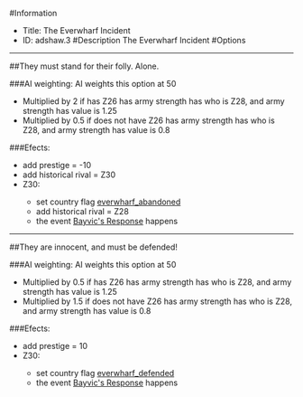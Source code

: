 #Information
 - Title: The Everwharf Incident
 - ID: adshaw.3
#Description
The Everwharf Incident
#Options

___
##They must stand for their folly. Alone.

###AI weighting:
AI weights this option at 50
 - Multiplied by 2 if has Z26 has army strength has who is Z28, and army strength has value is 1.25
 - Multiplied by 0.5 if does not have Z26 has army strength has who is Z28, and army strength has value is 0.8


###Efects:<ul><li>add prestige = -10</li><li>add historical rival = Z30</li><li>Z30:</li><ul><li>set country flag [everwharf_abandoned](../flags/everwharf_abandoned.md)</li><li>add historical rival = Z28</li><li>the event [Bayvic's Response](../events/bayvic_s_response.md) happens</li></ul></ul>

___
##They are innocent, and must be defended!

###AI weighting:
AI weights this option at 50
 - Multiplied by 0.5 if has Z26 has army strength has who is Z28, and army strength has value is 1.25
 - Multiplied by 1.5 if does not have Z26 has army strength has who is Z28, and army strength has value is 0.8


###Efects:<ul><li>add prestige = 10</li><li>Z30:</li><ul><li>set country flag [everwharf_defended](../flags/everwharf_defended.md)</li><li>the event [Bayvic's Response](../events/bayvic_s_response.md) happens</li></ul></ul>
